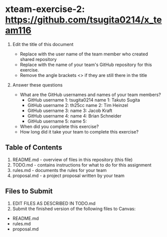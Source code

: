 # xteam-exercise-2: https://github.com/tsugita0214/x_team116

1. Edit the title of this document
   * Replace <UserName> with the user name of the team member who created shared repository
   * Replace <GitHubRepositoryName> with the name of your team's GitHub repository for this exercise.
   * Remove the angle brackets <> if they are still there in the title

2. Answer these questions
   * What are the GitHub usernames and names of your team members?
       * GitHub username 1: tsugita0214      name 1: Takuto Sugita
       * GitHub username 2: th25cc           name 2: Tim Heinzel
       * GitHub username 3:                  name 3: Jacob Kraft
       * GitHub username 4:                  name 4: Brian Schneider
       * GitHub username 5:                  name 5:
   * When did you complete this exercise? 
   * How long did it take your team to complete this exercise? 

## Table of Contents

1. README.md - overview of files in this repository (this file)
2. TODO.md - contains instructions for what to do for this assignment
3. rules.md - documents the rules for your team
4. proposal.md - a project proposal written by your team

## Files to Submit

1. EDIT FILES AS DESCRIBED IN TODO.md
2. Submit the finished version of the following files to Canvas:

* README.md
* rules.md
* proposal.md
